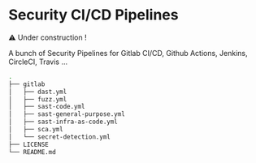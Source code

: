 # Security CI/CD Pipelines

:warning: Under construction !

A bunch of Security Pipelines for Gitlab CI/CD, Github Actions, Jenkins, CircleCI, Travis ...

```sh
.
├── gitlab
│   ├── dast.yml
│   ├── fuzz.yml
│   ├── sast-code.yml
│   ├── sast-general-purpose.yml
│   ├── sast-infra-as-code.yml
│   ├── sca.yml
│   └── secret-detection.yml
├── LICENSE
└── README.md
```
